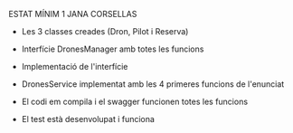 ESTAT MÍNIM 1 JANA CORSELLAS

- Les 3 classes creades (Dron, Pilot i Reserva)

- Interfície DronesManager amb totes les funcions

- Implementació de l'interfície

- DronesService implementat amb les 4 primeres funcions de l'enunciat

- El codi em compila i el swagger funcionen totes les funcions

- El test està desenvolupat i funciona


